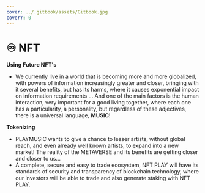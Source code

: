 ```yaml
---
cover: ../.gitbook/assets/Gitbook.jpg
coverY: 0
---
```


# ♾ NFT

**Using Future NFT's**

* We currently live in a world that is becoming more and more globalized, with powers of information increasingly greater and closer, bringing with it several benefits, but has its harms, where it causes exponential impact on information requirements ... And one of the main factors is the human interaction, very important for a good living together, where each one has a particularity, a personality, but regardless of these adjectives, there is a universal language, **MUSIC**!

**Tokenizing**

* PLAYMUSIC wants to give a chance to lesser artists, without global reach, and even already well known artists, to expand into a new market! The reality of the METAVERSE and its benefits are getting closer and closer to us...
* A complete, secure and easy to trade ecosystem, NFT PLAY will have its standards of security and transparency of blockchain technology, where our investors will be able to trade and also generate staking with NFT PLAY.





